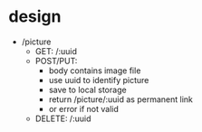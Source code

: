# design

- /picture
    - GET: /:uuid
    - POST/PUT:
        - body contains image file
        - use uuid to identify picture
        - save to local storage
        - return /picture/:uuid as permanent link
        - or error if not valid
    - DELETE: /:uuid